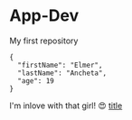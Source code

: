 # App-Dev
My first repository

```
{
  "firstName": "Elmer",
  "lastName": "Ancheta",
  "age": 19
}
```
I'm inlove with that girl! :heart_eyes:
[title]([https://www.example.com](https://www.bluelockblue.com/))
